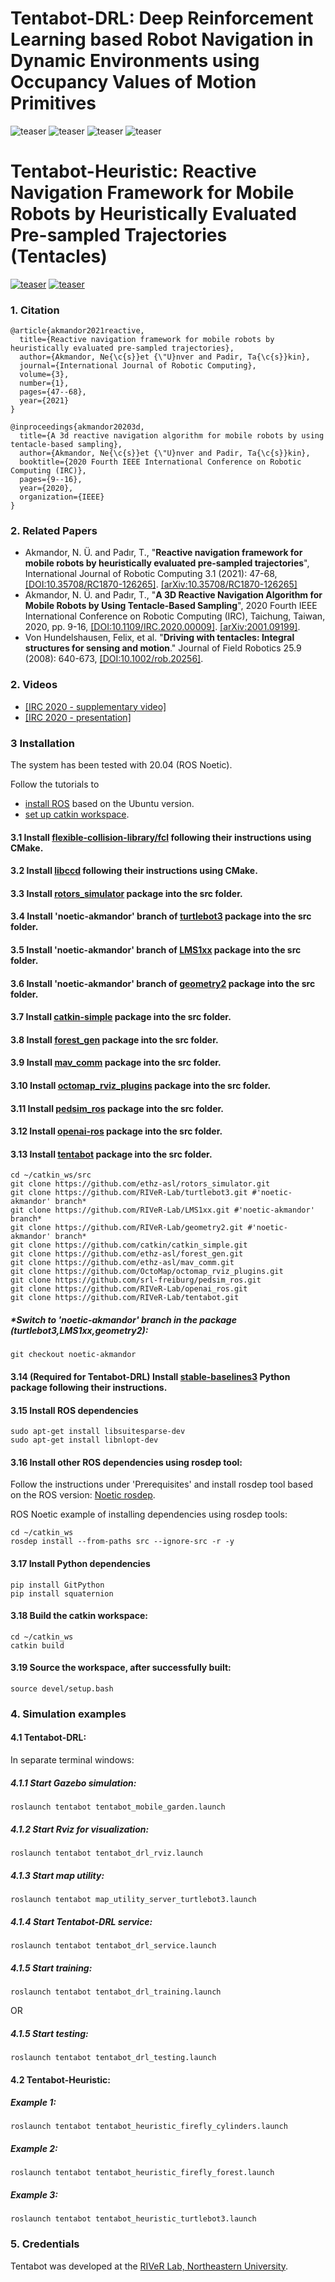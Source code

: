 # Tentabot-DRL: Deep Reinforcement Learning based Robot Navigation in Dynamic Environments using Occupancy Values of Motion Primitives
![teaser](videos/tentabot_drl_training_static_0.gif) ![teaser](videos/tentabot_drl_training_static_1.gif) ![teaser](videos/tentabot_drl_training_dynamic_0.gif) ![teaser](videos/tentabot_drl_training_dynamic_1.gif)

# Tentabot-Heuristic: Reactive Navigation Framework for Mobile Robots by Heuristically Evaluated Pre-sampled Trajectories (Tentacles)
[![teaser](videos/tentabot_heuristic_firefly_cylinders0.gif)](https://youtu.be/5vZSEuWUXe4) [![teaser](videos/tentabot_heuristic_firefly_forest1.gif)](https://youtu.be/5vZSEuWUXe4)

### 1. Citation
```
@article{akmandor2021reactive,
  title={Reactive navigation framework for mobile robots by heuristically evaluated pre-sampled trajectories},
  author={Akmandor, Ne{\c{s}}et {\"U}nver and Padir, Ta{\c{s}}kin},
  journal={International Journal of Robotic Computing},
  volume={3},
  number={1},
  pages={47--68},
  year={2021}
}
```
```
@inproceedings{akmandor20203d,
  title={A 3d reactive navigation algorithm for mobile robots by using tentacle-based sampling},
  author={Akmandor, Ne{\c{s}}et {\"U}nver and Padir, Ta{\c{s}}kin},
  booktitle={2020 Fourth IEEE International Conference on Robotic Computing (IRC)},
  pages={9--16},
  year={2020},
  organization={IEEE}
}
```

### 2. Related Papers
* Akmandor, N. Ü. and Padır, T., "**Reactive navigation framework for mobile robots by heuristically evaluated pre-sampled trajectories**", International Journal of Robotic Computing 3.1 (2021): 47-68, [[DOI:10.35708/RC1870-126265]](https://b5589c9e-f1e3-4455-9929-0d78781398a4.filesusr.com/ugd/e49175_ccc84165293e42f79a1d4ad98260e8b9.pdf). [[arXiv:10.35708/RC1870-126265]](https://arxiv.org/abs/2105.08145)
* Akmandor, N. Ü. and Padır, T., "**A 3D Reactive Navigation Algorithm for Mobile Robots by Using Tentacle-Based Sampling**", 2020 Fourth IEEE International Conference on Robotic Computing (IRC), Taichung, Taiwan, 2020, pp. 9-16, [[DOI:10.1109/IRC.2020.00009]](https://doi.org/10.1109/IRC.2020.00009). [[arXiv:2001.09199]](https://arxiv.org/abs/2001.09199).
* Von Hundelshausen, Felix, et al. "**Driving with tentacles: Integral structures for sensing and motion**." Journal of Field Robotics 25.9 (2008): 640-673, [[DOI:10.1002/rob.20256]](https://doi.org/10.1002/rob.20256).

### 2. Videos

* [[IRC 2020 - supplementary video]](https://www.youtube.com/watch?v=5vZSEuWUXe4&t)
* [[IRC 2020 - presentation]](https://youtu.be/Y5FCiJPXmlo)

### 3 Installation

The system has been tested with 20.04 (ROS Noetic).

Follow the tutorials to
- [install ROS](http://wiki.ros.org/ROS/Installation) based on the Ubuntu version.
- [set up catkin workspace](http://wiki.ros.org/ROS/Tutorials/InstallingandConfiguringROSEnvironment).

#### 3.1 Install [flexible-collision-library/fcl](https://github.com/flexible-collision-library/fcl) following their instructions using CMake.

#### 3.2 Install [libccd](https://github.com/danfis/libccd) following their instructions using CMake.

#### 3.3 Install [rotors_simulator](https://github.com/ethz-asl/rotors_simulator.git) package into the src folder.
#### 3.4 Install 'noetic-akmandor' branch of [turtlebot3](https://github.com/RIVeR-Lab/turtlebot3/tree/noetic-akmandor) package into the src folder.
#### 3.5 Install 'noetic-akmandor' branch of [LMS1xx](https://github.com/RIVeR-Lab/LMS1xx/tree/noetic-akmandor) package into the src folder.
#### 3.6 Install 'noetic-akmandor' branch of [geometry2](https://github.com/RIVeR-Lab/geometry2/tree/noetic-akmandor) package into the src folder.
#### 3.7 Install [catkin-simple](https://github.com/catkin/catkin_simple) package into the src folder.
#### 3.8 Install [forest_gen](https://github.com/ethz-asl/forest_gen) package into the src folder.
#### 3.9 Install [mav_comm](https://github.com/ethz-asl/mav_comm) package into the src folder.
#### 3.10 Install [octomap_rviz_plugins](https://github.com/OctoMap/octomap_rviz_plugins) package into the src folder.
#### 3.11 Install [pedsim_ros](https://github.com/srl-freiburg/pedsim_ros.git) package into the src folder.
#### 3.12 Install [openai-ros](https://github.com/RIVeR-Lab/openai_ros) package into the src folder.
#### 3.13 Install [tentabot](https://github.com/RIVeR-Lab/tentabot) package into the src folder.

```
cd ~/catkin_ws/src
git clone https://github.com/ethz-asl/rotors_simulator.git
git clone https://github.com/RIVeR-Lab/turtlebot3.git #'noetic-akmandor' branch*
git clone https://github.com/RIVeR-Lab/LMS1xx.git #'noetic-akmandor' branch*
git clone https://github.com/RIVeR-Lab/geometry2.git #'noetic-akmandor' branch*
git clone https://github.com/catkin/catkin_simple.git
git clone https://github.com/ethz-asl/forest_gen.git
git clone https://github.com/ethz-asl/mav_comm.git
git clone https://github.com/OctoMap/octomap_rviz_plugins.git
git clone https://github.com/srl-freiburg/pedsim_ros.git
git clone https://github.com/RIVeR-Lab/openai_ros.git
git clone https://github.com/RIVeR-Lab/tentabot.git
```
##### *Switch to 'noetic-akmandor' branch in the package (turtlebot3,LMS1xx,geometry2):
```
git checkout noetic-akmandor
```
#### 3.14 (Required for Tentabot-DRL) Install [stable-baselines3](https://stable-baselines3.readthedocs.io/en/master/guide/install.html#stable-release) Python package following their instructions.

#### 3.15 Install ROS dependencies
```
sudo apt-get install libsuitesparse-dev
sudo apt-get install libnlopt-dev
```

#### 3.16 Install other ROS dependencies using rosdep tool:

Follow the instructions under 'Prerequisites' and install rosdep tool based on the ROS version: [Noetic rosdep](http://wiki.ros.org/noetic/Installation/Source).

ROS Noetic example of installing dependencies using rosdep tools:
```
cd ~/catkin_ws
rosdep install --from-paths src --ignore-src -r -y
```

#### 3.17 Install Python dependencies
```
pip install GitPython
pip install squaternion
```

#### 3.18 Build the catkin workspace:
```
cd ~/catkin_ws
catkin build
```

#### 3.19 Source the workspace, after successfully built:
```
source devel/setup.bash
```

### 4. Simulation examples

#### 4.1 Tentabot-DRL:

In separate terminal windows:

##### 4.1.1 Start Gazebo simulation:
```
roslaunch tentabot tentabot_mobile_garden.launch
```

##### 4.1.2 Start Rviz for visualization:
```
roslaunch tentabot tentabot_drl_rviz.launch
```

##### 4.1.3 Start map utility:
```
roslaunch tentabot map_utility_server_turtlebot3.launch
```

##### 4.1.4 Start Tentabot-DRL service:
```
roslaunch tentabot tentabot_drl_service.launch
```

##### 4.1.5 Start training:
```
roslaunch tentabot tentabot_drl_training.launch
```
OR

##### 4.1.5 Start testing:
```
roslaunch tentabot tentabot_drl_testing.launch
```

#### 4.2 Tentabot-Heuristic:

##### Example 1:
```
roslaunch tentabot tentabot_heuristic_firefly_cylinders.launch
```

##### Example 2:
```
roslaunch tentabot tentabot_heuristic_firefly_forest.launch
```

##### Example 3:
```
roslaunch tentabot tentabot_heuristic_turtlebot3.launch
```

### 5. Credentials
Tentabot was developed at the [RIVeR Lab, Northeastern University](http://robot.neu.edu/).
